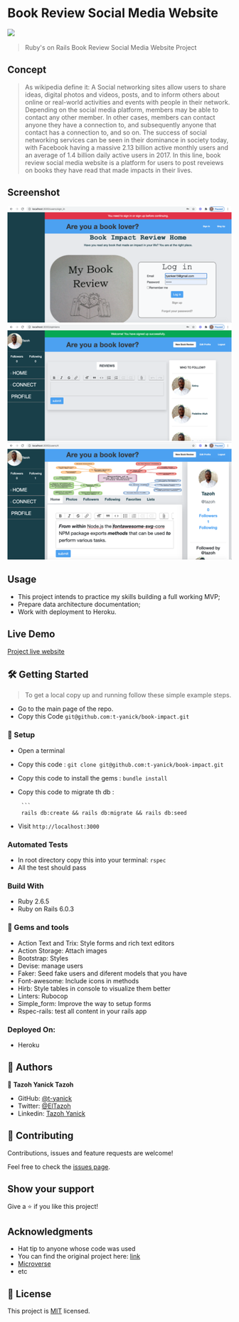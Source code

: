 # Book Review Social Media Website


![](https://img.shields.io/badge/Microverse-blueviolet)



> Ruby's on Rails Book Review Social Media Website Project 

## Concept
>  As wikipedia define it: A Social networking sites allow users to share ideas, digital photos and videos, posts, and to inform others about online or real-world activities and events with people in their network. Depending on the social media platform, members may be able to contact any other member. In other cases, members can contact anyone they have a connection to, and subsequently anyone that contact has a connection to, and so on. The success of social networking services can be seen in their dominance in society today, with Facebook having a massive 2.13 billion active monthly users and an average of 1.4 billion daily active users in 2017.
In this line, book review social media website is a platform for users to post reveiews on books they have read that made impacts in their lives.

## Screenshot
![screenshot1](app/assets/images/signin.png)
![screenshot1](app/assets/images/user.png)
![screenshot1](app/assets/images/screenshot.png)
## Usage

- This project intends to practice my skills building a full working MVP;
- Prepare data architecture documentation;
- Work with deployment to Heroku.<br>

## Live Demo

[Project live website](https://evening-mountain-82652.herokuapp.com/)

## 🛠 Getting Started

> To get a local copy up and running follow these simple example steps.

- Go to the main page of the repo.
- Copy this Code `git@github.com:t-yanick/book-impact.git`


### 📝 Setup

 - Open a terminal
 
 - Copy this code : 
        ```
        git clone git@github.com:t-yanick/book-impact.git
        ```
 - Copy this code to install the gems :
         ```
        bundle install
        ```
 - Copy this code to migrate th db :
 
        ```
        rails db:create && rails db:migrate && rails db:seed
               
        
- Visit `http://localhost:3000`


### Automated Tests

- In root directory copy this into your terminal:
            ```
           rspec
            ```
- All the test should pass   

### Build With

- Ruby 2.6.5
- Ruby on Rails 6.0.3

### :gem: Gems and tools

- Action Text and Trix: Style forms and rich text editors
- Action Storage: Attach images
- Bootstrap: Styles
- Devise: manage users
- Faker: Seed fake users and diferent models that you have
- Font-awesome: Include icons in methods
- Hirb: Style tables in console to visualize them better
- Linters: Rubocop
- Simple_form: Improve the way to setup forms
- Rspec-rails: test all content in your rails app

### Deployed On:
- Heroku         

## 👤 Authors


👤 **Tazoh Yanick Tazoh**

- GitHub: [@t-yanick](https://github.com/t-yanick)
- Twitter: [@ElTazoh](https://twitter.com/ElTazoh)
- Linkedin: [Tazoh Yanick](https://linkedin.com/in/tazoh-yanick)


## 🤝 Contributing

Contributions, issues and feature requests are welcome!

Feel free to check the [issues page](https://github.com/t-yanick/book-impact/issues).

## Show your support

Give a ⭐️ if you like this project!

## Acknowledgments

- Hat tip to anyone whose code was used
- You can find the original project here: [link](https://www.behance.net/gallery/14286087/Twitter-Redesign-of-UI-details)
- [Microverse](https://www.microverse.org/)
- etc

## 📝 License

This project is [MIT](lic.url) licensed.
